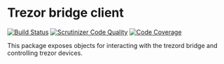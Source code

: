 Trezor bridge client
====================

[![Build Status](https://travis-ci.org/Bit-Wasp/trezor-bridge-client.svg?branch=master)](https://travis-ci.org/Bit-Wasp/trezor-bridge-client)
[![Scrutinizer Code Quality](https://scrutinizer-ci.com/g/Bit-Wasp/trezor-bridge-client/badges/quality-score.png?b=master)](https://scrutinizer-ci.com/g/Bit-Wasp/trezor-bridge-client/?branch=master)
[![Code Coverage](https://scrutinizer-ci.com/g/Bit-Wasp/trezor-bridge-client/badges/coverage.png?b=master)](https://scrutinizer-ci.com/g/Bit-Wasp/trezor-bridge-client/?branch=master)

This package exposes objects for interacting with the trezord bridge and controlling trezor devices.
